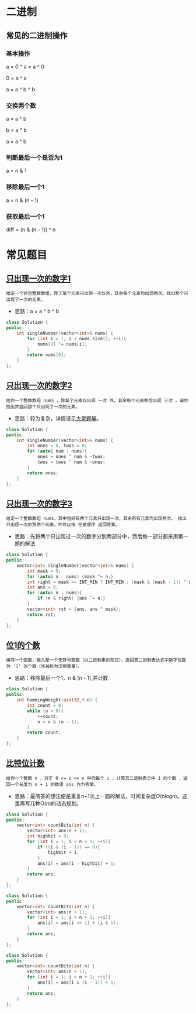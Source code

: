 # 二进制
## 常见的二进制操作
### 基本操作
a = 0 ^ a = a ^ 0

0 = a ^ a

a = a ^ b ^ b

### 交换两个数
a = a ^ b

b = a ^ b

a = a ^ b

### 判断最后一个是否为1
a = n & 1

### 移除最后一个1
a = n & (n - 1)

### 获取最后一个1
diff = (n & (n - 1)) ^ n

# 常见题目
## [只出现一次的数字1](https://leetcode.cn/problems/single-number/)
```
给定一个非空整数数组，除了某个元素只出现一次以外，其余每个元素均出现两次。找出那个只出现了一次的元素。
```
- 思路：a = a ^ b ^ b
```cpp
class Solution {
public:
    int singleNumber(vector<int>& nums) {
        for (int i = 1; i < nums.size(); ++i){
            nums[0] ^= nums[i];
        }
        return nums[0];
    }
};
```

## [只出现一次的数字2](https://leetcode.cn/problems/single-number-ii/)
```
给你一个整数数组 nums ，除某个元素仅出现 一次 外，其余每个元素都恰出现 三次 。请你找出并返回那个只出现了一次的元素。
```
- 思路：较为复杂，详情请见[大佬题解](https://leetcode.cn/problems/single-number-ii/solution/single-number-ii-mo-ni-san-jin-zhi-fa-by-jin407891/)。
```cpp
class Solution {
public:
    int singleNumber(vector<int>& nums) {
        int ones = 0, twos = 0;
        for (auto& num : nums){
            ones = ones ^ num & ~twos;
            twos = twos ^ num & ~ones;
        }
        return ones;
    }
};
```

## [只出现一次的数字3](https://leetcode.cn/problems/single-number-iii/)
```
给定一个整数数组 nums，其中恰好有两个元素只出现一次，其余所有元素均出现两次。 找出只出现一次的那两个元素。你可以按 任意顺序 返回答案。
```
- 思路：先将两个只出现过一次的数字分到两部分中，然后每一部分都采用第一题的解法
```cpp
class Solution {
public:
    vector<int> singleNumber(vector<int>& nums) {
        int mask = 0;
        for (auto& n : nums) {mask ^= n;}
        int right = mask == INT_MIN ? INT_MIN : (mask & (mask - 1)) ^ mask; //防溢出
        int ans = 0;
        for (auto& n : nums){
            if (n & right) {ans ^= n;}
        }
        vector<int> rst = {ans, ans ^ mask};
        return rst;
    }
};
```

## [位1的个数](https://leetcode.cn/problems/number-of-1-bits/)
```
编写一个函数，输入是一个无符号整数（以二进制串的形式），返回其二进制表达式中数字位数为 '1' 的个数（也被称为汉明重量）。
```
- 思路：移除最后一个1，n & (n - 1),并计数
```cpp
class Solution {
public:
    int hammingWeight(uint32_t n) {
        int count = 0;
        while (n > 0){
            ++count;
            n = n & (n - 1);
        }
        return count;
    }
};
```

## [比特位计数](https://leetcode.cn/problems/counting-bits/)
```
给你一个整数 n ，对于 0 <= i <= n 中的每个 i ，计算其二进制表示中 1 的个数 ，返回一个长度为 n + 1 的数组 ans 作为答案。
```
- 思路：最简答的想法便是重复n+1次上一题的解法，时间复杂度$O(nlogn)$。这里再写几种$O(n)$的动态规划。
```cpp
class Solution {
public:
    vector<int> countBits(int n) {
        vector<int> ans(n + 1);
        int highbit = 0;
        for (int i = 1; i < n + 1; ++i){
            if ((i & (i - 1)) == 0){
                highbit = i;
            }
            ans[i] = ans[i - highbit] + 1;
        }
        return ans;
    }
};
```

```cpp
class Solution {
public:
    vector<int> countBits(int n) {
        vector<int> ans(n + 1);
        for (int i = 1; i < n + 1; ++i){
            ans[i] = ans[i >> 1] + (i & 1);
        }
        return ans;
    }
};
```

```cpp
class Solution {
public:
    vector<int> countBits(int n) {
        vector<int> ans(n + 1);
        for (int i = 1; i < n + 1; ++i){
            ans[i] = ans[i & (i - 1)] + 1;
        }
        return ans;
    }
};
```